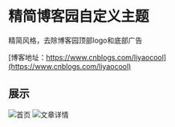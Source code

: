 # 精简博客园自定义主题

精简风格，去除博客园顶部logo和底部广告

[博客地址：https://www.cnblogs.com/liyaocool](https://www.cnblogs.com/liyaocool)

## 展示
![首页](https://gitee.com/liyaocool/cnblogs-clear/raw/master/docs/home.jpeg)
![文章详情](https://gitee.com/liyaocool/cnblogs-clear/raw/master/docs/article.jpeg)